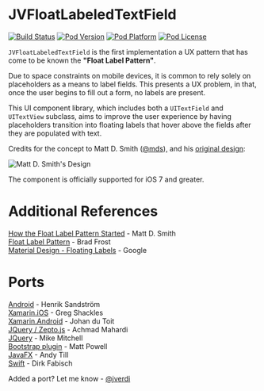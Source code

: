 JVFloatLabeledTextField
=======================
[![Build Status](https://travis-ci.org/jverdi/JVFloatLabeledTextField.svg?branch=master)](https://travis-ci.org/jverdi/JVFloatLabeledTextField)
[![Pod Version](http://img.shields.io/cocoapods/v/JVFloatLabeledTextField.svg)](http://cocoadocs.org/docsets/JVFloatLabeledTextField/)
[![Pod Platform](http://img.shields.io/cocoapods/p/JVFloatLabeledTextField.svg)](http://cocoadocs.org/docsets/JVFloatLabeledTextField/)
[![Pod License](http://img.shields.io/cocoapods/l/JVFloatLabeledTextField.svg)](http://jaredverdi.mit-license.org)

`JVFloatLabeledTextField` is the first implementation a UX pattern that has come to be known the **"Float Label Pattern"**. 

Due to space constraints on mobile devices, it is common to rely solely on placeholders as a means to label fields.
This presents a UX problem, in that, once the user begins to fill out a form, no labels are present.

This UI component library, which includes both a `UITextField` and `UITextView` subclass, aims to improve the user experience by having placeholders transition into floating labels that hover above the fields after they are populated with text.

Credits for the concept to Matt D. Smith ([@mds](http://www.twitter.com/mds)), and his [original design](http://dribbble.com/shots/1254439--GIF-Mobile-Form-Interaction?list=users):

![Matt D. Smith's Design](http://dribbble.s3.amazonaws.com/users/6410/screenshots/1254439/form-animation-_gif_.gif)


The component is officially supported for iOS 7 and greater.

Additional References
=======================
[How the Float Label Pattern Started](http://mattdsmith.com/float-label-pattern/) - Matt D. Smith  
[Float Label Pattern](http://bradfrostweb.com/blog/post/float-label-pattern/) - Brad Frost  
[Material Design - Floating Labels](http://www.google.com/design/spec/components/text-fields.html#text-fields-floating-labels) - Google  

Ports
=======================
[Android](https://github.com/wrapp/floatlabelededittext) - Henrik Sandström  
[Xamarin.iOS](https://github.com/gshackles/JVFloatSharp) - Greg Shackles  
[Xamarin.Android](https://github.com/Johan-dutoit/JVFloatSharp) - Johan du Toit  
[JQuery / Zepto.js](https://github.com/maman/JVFloat.js) - Achmad Mahardi  
[JQuery](https://github.com/m10l/FloatLabel.js) - Mike Mitchell  
[Bootstrap plugin](https://github.com/fauxparse/bootstrap-floating-labels) - Matt Powell  
[JavaFX](https://github.com/andytill/floaty-field) - Andy Till  
[Swift](https://github.com/dirkfabisch/B68FloatingLabelTextField) - Dirk Fabisch  


Added a port? Let me know - [@jverdi](http://www.twitter.com/jverdi)
